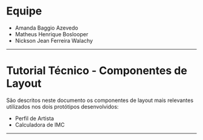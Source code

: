 # Equipe

- Amanda Baggio Azevedo
- Matheus Henrique Boslooper
- Nickson Jean Ferreira Walachy
   

---

# Tutorial Técnico - Componentes de Layout

São descritos neste documento os componentes de layout mais relevantes utilizados nos dois protótipos desenvolvidos:

- Perfil de Artista   
- Calculadora de IMC  

---
